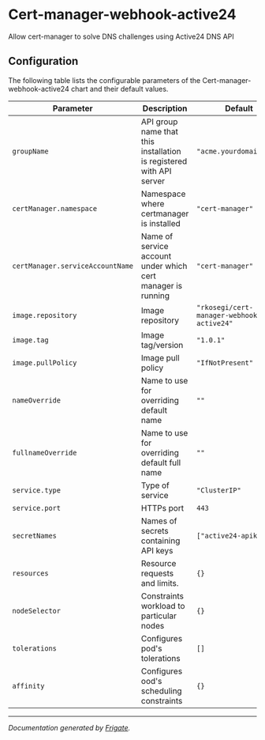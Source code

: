 
Cert-manager-webhook-active24
===========

Allow cert-manager to solve DNS challenges using Active24 DNS API


## Configuration

The following table lists the configurable parameters of the Cert-manager-webhook-active24 chart and their default values.

| Parameter                | Description             | Default                                   |
| ------------------------ | ----------------------- |-------------------------------------------|
| `groupName` | API group name that this installation is registered with API server | `"acme.yourdomain.tld"`                   |
| `certManager.namespace` | Namespace where certmanager is installed | `"cert-manager"`                          |
| `certManager.serviceAccountName` | Name of service account under which cert manager is running | `"cert-manager"`                          |
| `image.repository` | Image repository | `"rkosegi/cert-manager-webhook-active24"` |
| `image.tag` | Image tag/version | `"1.0.1"`                                 |
| `image.pullPolicy` | Image pull policy | `"IfNotPresent"`                          |
| `nameOverride` | Name to use for overriding default name | `""`                                      |
| `fullnameOverride` | Name to use for overriding default full name | `""`                                      |
| `service.type` | Type of service | `"ClusterIP"`                             |
| `service.port` | HTTPs port | `443`                                     |
| `secretNames` | Names of secrets containing API keys | `["active24-apikey"]`                     |
| `resources` | Resource requests and limits. | `{}`                                      |
| `nodeSelector` | Constraints workload to particular nodes | `{}`                                      |
| `tolerations` | Configures pod's tolerations | `[]`                                      |
| `affinity` | Configures ood's scheduling constraints | `{}`                                      |



---
_Documentation generated by [Frigate](https://frigate.readthedocs.io)._

